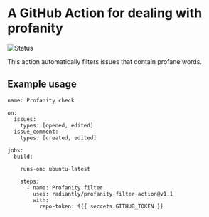 # A GitHub Action for dealing with profanity
![Status](https://github.com/radiantly/profanity-filter-action/workflows/Profanity%20check/badge.svg)

This action automatically filters issues that contain profane words.

## Example usage

```shell
name: Profanity check

on: 
  issues:
    types: [opened, edited]
  issue_comment:
    types: [created, edited]

jobs:
  build:

    runs-on: ubuntu-latest

    steps:
      - name: Profanity filter
        uses: radiantly/profanity-filter-action@v1.1
        with:
          repo-token: ${{ secrets.GITHUB_TOKEN }}
```
